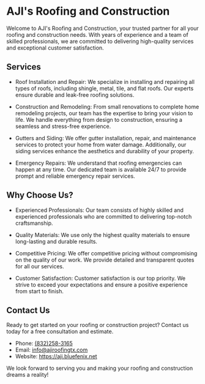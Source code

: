 # AJI's Roofing and Construction

Welcome to AJI's Roofing and Construction, your trusted partner for all your roofing and construction needs. With years of experience and a team of skilled professionals, we are committed to delivering high-quality services and exceptional customer satisfaction.

## Services

- Roof Installation and Repair: We specialize in installing and repairing all types of roofs, including shingle, metal, tile, and flat roofs. Our experts ensure durable and leak-free roofing solutions.

- Construction and Remodeling: From small renovations to complete home remodeling projects, our team has the expertise to bring your vision to life. We handle everything from design to construction, ensuring a seamless and stress-free experience.

- Gutters and Siding: We offer gutter installation, repair, and maintenance services to protect your home from water damage. Additionally, our siding services enhance the aesthetics and durability of your property.

- Emergency Repairs: We understand that roofing emergencies can happen at any time. Our dedicated team is available 24/7 to provide prompt and reliable emergency repair services.

## Why Choose Us?

- Experienced Professionals: Our team consists of highly skilled and experienced professionals who are committed to delivering top-notch craftsmanship.

- Quality Materials: We use only the highest quality materials to ensure long-lasting and durable results.

- Competitive Pricing: We offer competitive pricing without compromising on the quality of our work. We provide detailed and transparent quotes for all our services.

- Customer Satisfaction: Customer satisfaction is our top priority. We strive to exceed your expectations and ensure a positive experience from start to finish.

## Contact Us

Ready to get started on your roofing or construction project? Contact us today for a free consultation and estimate.
- Phone: [(832)258-3165](tel:8322583165)
- Email: [info@ajiroofingtx.com](mailto:ajiroofing@yahoo.com)
- Website: https://aji.bluefenix.net

We look forward to serving you and making your roofing and construction dreams a reality!
